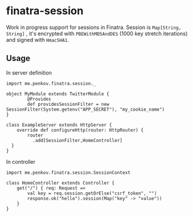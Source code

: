 # finatra-session #

Work in progress support for sessions in Finatra. Session is `Map[String, String]` , it's encrypted with `PBEWithMD5AndDES` (1000 key stretch iterations) and signed with `HmacSHA1`.

## Usage ##

In server definition

	import me.penkov.finatra.session._
	
	object MyModule extends TwitterModule {
			@Provides
			def providesSessionFilter = new SessionFilter(System.getenv("APP_SECRET"), "my_cookie_name")	
	}

    class ExampleServer extends HttpServer {
		override def configureHttp(router: HttpRouter) {
	    	router
		      .add[SessionFilter,HomeController]
	  }
	}

 

In controller

	import me.penkov.finatra.session.SessionContext
	
	class HomeController extends Controller {
		get("/") { req: Request =>
			val key = req.session.getOrElse("csrf_token", "")
			response.ok("hello").session(Map("key" -> "value"))
		}
	}